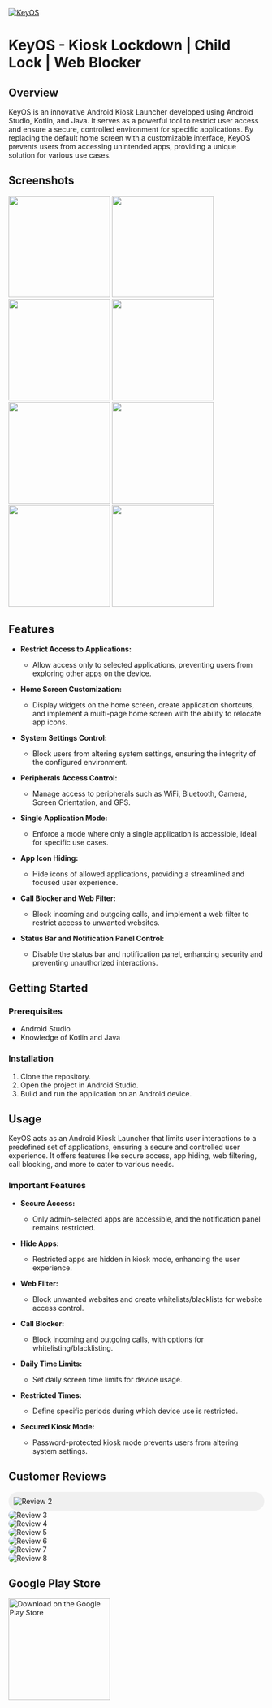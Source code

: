 [![KeyOS](https://i.postimg.cc/4x8S1K61/tech-Dev-Ash-key-OS-icon.png)](https://www.amazon.in/KeyOS-Kiosk-Lockdown-Child-Blocker/dp/B08R95FPFF)
# KeyOS - Kiosk Lockdown | Child Lock | Web Blocker

## Overview

KeyOS is an innovative Android Kiosk Launcher developed using Android Studio, Kotlin, and Java. It serves as a powerful tool to restrict user access and ensure a secure, controlled environment for specific applications. By replacing the default home screen with a customizable interface, KeyOS prevents users from accessing unintended apps, providing a unique solution for various use cases.

## Screenshots

<p float="left">
  <img src="https://i.postimg.cc/m2hv5fj4/image.png" width="200" />
  <img src="https://i.postimg.cc/CLD3gC3r/image.png" width="200" />
  <img src="https://i.postimg.cc/xC4w06jh/image.png" width="200" />
  <img src="https://i.postimg.cc/pLC1WsqC/image.png" width="200" />
    <img src="https://i.postimg.cc/L85jPvmN/image.png" width="200" />
  <img src="https://i.postimg.cc/3RYRXJgY/image.png" width="200" />
  <img src="https://i.postimg.cc/43b4xkjM/image.png" width="200" />
  <img src="https://i.postimg.cc/NMKg79Kh/image.png" width="200" />
</p>

## Features

- **Restrict Access to Applications:**
  - Allow access only to selected applications, preventing users from exploring other apps on the device.

- **Home Screen Customization:**
  - Display widgets on the home screen, create application shortcuts, and implement a multi-page home screen with the ability to relocate app icons.

- **System Settings Control:**
  - Block users from altering system settings, ensuring the integrity of the configured environment.

- **Peripherals Access Control:**
  - Manage access to peripherals such as WiFi, Bluetooth, Camera, Screen Orientation, and GPS.

- **Single Application Mode:**
  - Enforce a mode where only a single application is accessible, ideal for specific use cases.

- **App Icon Hiding:**
  - Hide icons of allowed applications, providing a streamlined and focused user experience.

- **Call Blocker and Web Filter:**
  - Block incoming and outgoing calls, and implement a web filter to restrict access to unwanted websites.

- **Status Bar and Notification Panel Control:**
  - Disable the status bar and notification panel, enhancing security and preventing unauthorized interactions.

## Getting Started

### Prerequisites

- Android Studio
- Knowledge of Kotlin and Java

### Installation

1. Clone the repository.
2. Open the project in Android Studio.
3. Build and run the application on an Android device.

## Usage

KeyOS acts as an Android Kiosk Launcher that limits user interactions to a predefined set of applications, ensuring a secure and controlled user experience. It offers features like secure access, app hiding, web filtering, call blocking, and more to cater to various needs.

### Important Features

- **Secure Access:**
  - Only admin-selected apps are accessible, and the notification panel remains restricted.

- **Hide Apps:**
  - Restricted apps are hidden in kiosk mode, enhancing the user experience.

- **Web Filter:**
  - Block unwanted websites and create whitelists/blacklists for website access control.
 
- **Call Blocker:**
  - Block incoming and outgoing calls, with options for whitelisting/blacklisting.
 
- **Daily Time Limits:**
  - Set daily screen time limits for device usage.
    
- **Restricted Times:**
  - Define specific periods during which device use is restricted.
    
- **Secured Kiosk Mode:**
  - Password-protected kiosk mode prevents users from altering system settings.

## Customer Reviews

<p align="left">
  <div style="border-radius: 20px; overflow: hidden; background-color: #f0f0f0; padding: 10px;">
    <img src="https://i.postimg.cc/g001T26Y/Screenshot-2024-01-01-132752.png" alt="Review 2"/>
  </div>
  <div style="border-radius: 20px; overflow: hidden;">
    <img src="https://i.postimg.cc/d1kpJNBp/Screenshot-2024-01-01-132831.png" alt="Review 3"/>
  </div>
  <div style="border-radius: 20px; overflow: hidden;">
    <img src="https://i.postimg.cc/YSyTKB1Q/Screenshot-2024-01-01-132845.png" alt="Review 4"/>
  </div>
  <div style="border-radius: 20px; overflow: hidden;">
    <img src="https://i.postimg.cc/KjtWMKC5/Screenshot-2024-01-01-132919.png" alt="Review 5"/>
  </div>
  <div style="border-radius: 20px; overflow: hidden;">
    <img src="https://i.postimg.cc/wTXKtPpd/Screenshot-2024-01-01-132938.png"  alt="Review 6"/>
  </div>
  <div style="border-radius: 20px; overflow: hidden;">
    <img src="https://i.postimg.cc/dVwbGBsZ/Screenshot-2024-01-01-133001.png" alt="Review 7"/>
  </div>
  <div style="border-radius: 20px; overflow: hidden;">
    <img src="https://i.postimg.cc/NM3VF8CM/Screenshot-2024-01-01-133037.png" alt="Review 8"/>
  </div>
</p>

## Google Play Store

<a href="https://www.amazon.in/KeyOS-Kiosk-Lockdown-Child-Blocker/dp/B08R95FPFF">
  <img src="https://play.google.com/intl/en_us/badges/static/images/badges/en_badge_web_generic.png" alt="Download on the Google Play Store" width="200">
</a>


